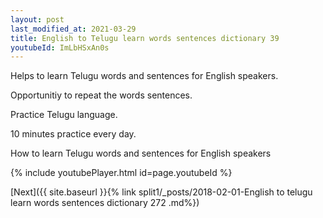 ```yaml
---
layout: post
last_modified_at: 2021-03-29
title: English to Telugu learn words sentences dictionary 39 
youtubeId: ImLbHSxAn0s
---
```

 
 
Helps to learn Telugu words and sentences for English speakers.

Opportunitiy to repeat the words sentences. 

Practice Telugu language. 
 
10 minutes practice every day. 
 
How to learn Telugu words and sentences for English speakers 
 
{% include youtubePlayer.html id=page.youtubeId %}
 
 
[Next]({{ site.baseurl }}{% link  split1/_posts/2018-02-01-English to telugu learn words sentences dictionary 272 .md%})
 
